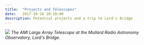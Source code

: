 ```yaml
---
title:  "Projects and Telescopes"
date:   2017-10-16 10:18:00
description: Potential projects and a trip to Lord's Bridge
---
```




![](http://www.petermcgill.com/assets/images/AMI-Large-Array.jpg)
*The AMI Large Array Telescope at the Mullard Radio Astronomy Observatory, Lord's Bridge.*
 
